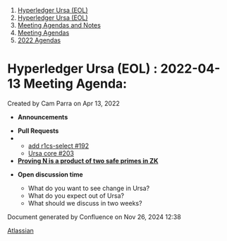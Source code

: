 1. [Hyperledger Ursa (EOL)](index.html)
2. [Hyperledger Ursa (EOL)](19595269.html)
3. [Meeting Agendas and Notes](Meeting-Agendas-and-Notes_19603313.html)
4. [Meeting Agendas](Meeting-Agendas_19603319.html)
5. [2022 Agendas](2022-Agendas_19612150.html)

# Hyperledger Ursa (EOL) : 2022-04-13 Meeting Agenda:

Created by Cam Parra on Apr 13, 2022

- **Announcements**

<!--THE END-->

- **Pull Requests**
- - [add r1cs-select #192](https://github.com/hyperledger/ursa/pull/192)
  - [Ursa core #203](https://github.com/hyperledger/ursa/pull/203)
- **[Proving N is a product of two safe primes in ZK](https://www.brics.dk/RS/98/29/BRICS-RS-98-29.pdf)**
  

<!--THE END-->

- **Open discussion time**
  
  - What do you want to see change in Ursa?
  - What do you expect out of Ursa?
  - What should we discuss in two weeks?

Document generated by Confluence on Nov 26, 2024 12:38

[Atlassian](http://www.atlassian.com/)
